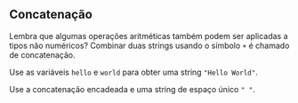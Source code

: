 ## Concatenação

Lembra que algumas operações aritméticas também podem ser aplicadas a tipos não numéricos?
Combinar duas strings usando o símbolo `+` é chamado de concatenação. 

Use as variáveis `hello` e `world` para obter uma string `"Hello World"`. 

<div class='hint'>Use a concatenação encadeada e uma string de espaço único <code>" "</code>.</div>